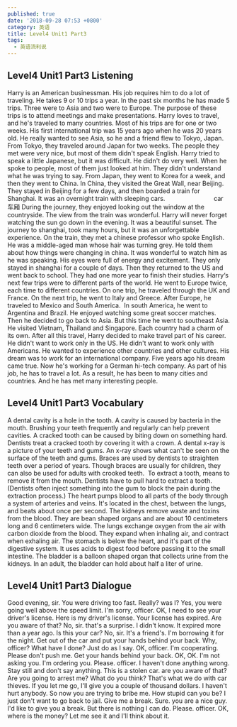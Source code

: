 ```yaml
---
published: true
date: '2018-09-28 07:53 +0800'
category: 英语
title: Level4 Unit1 Part3
tags:
  - 英语流利说
---
```

## Level4 Unit1 Part3 Listening
Harry is an American businessman.
His job requires him to do a lot of traveling.
He takes 9 or 10 trips a year.
In the past six months he has made 5 trips.
Three were to Asia and two were to Europe.
The purpose of these trips is to attend meetings and make presentations.
Harry loves to travel, and he's traveled to many countries.
Most of his trips are for one or two weeks.
His first international trip was 15 years ago when he was 20 years old.
He really wanted to see Asia, so he and a friend flew to Tokyo, Japan.
From Tokyo, they traveled around Japan for two weeks.
The people they met were very nice, but most of them didn't speak English.
Harry tried to speak a little Japanese, but it was difficult.
He didn't do very well.
When he spoke to people, most of them just looked at him.
They didn't understand what he was trying to say.
From Japan, they went to Korea for a week, and then they went to China.
In China, they visited the Great Wall, near Beijing.
They stayed in Beijing for a few days, and then boarded a train for Shanghai.
It was an overnight train with sleeping cars.                            car 车厢
During the journey, they enjoyed looking out the window at the countryside.
The view from the train was wonderful.
Harry will never forget watching the sun go down in the evening.
It was a beautiful sunset.
The journey to shanghai, took many hours, but it was an unforgettable experience.
On the train, they met a chinese professor who spoke English.
He was a middle-aged man whose hair was turning grey.
He told them about how things were changing in china.
It was wonderful to watch him as he was speaking.
His eyes were full of energy and excitement.
They only stayed in shanghai for a couple of days.
Then they returned to the US and went back to school.
They had one more year to finish their studies.
Harry‘s next few trips were to different parts of the world.
He went to Europe twice, each time to different countries.
On one trip, he traveled through the UK and France.
On the next trip, he went to Italy and Greece.
After Europe, he traveled to Mexico and South America. 
In south America, he went to Argentina and Brazil.
He enjoyed watching some great soccer matches.
Then he decided to go back to Asia.
But this time he went to southeast Asia.
He visited Vietnam, Thailand and Singapore.
Each country had a charm of its own.
After all this travel, Harry decided to make travel part of his career.
He didn't want to work only in the US.
He didn't want to work only with Americans.
He wanted to experience other countries and other cultures.
His dream was to work for an international company.
Five years ago his dream came true.
Now he's working for a German hi-tech company.
As part of his job, he has to travel a lot.
As a result, he has been to many cities and countries.
And he has met many interesting people.
## Level4 Unit1 Part3 Vocabulary
A dental cavity is a hole in the tooth.
A cavity is caused by bacteria in the mouth.
Brushing your teeth frequently and regularly can help prevent cavities.
A cracked tooth can be caused by biting down on something hard.
Dentists treat a cracked tooth by covering it with a crown.
A dental x-ray is a picture of your teeth and gums.
An x-ray shows what can't be seen on the surface of the teeth and gums.
Braces are used by dentists to straighten teeth over a period of years.
Though braces are usually for children, they can also be used for adults with crooked teeth. 
To extract a tooth, means to remove it from the mouth.
Dentists have to pull hard to extract a tooth.
(Dentists often inject something into the gum to block the pain during the extraction process.)
The heart pumps blood to all parts of the body through a system of arteries and veins.
It's located in the chest, between the lungs, and beats about once per second.
The kidneys remove waste and toxins from the blood.
They are bean shaped organs and are about 10 centimeters long and 6 centimeters wide.
The lungs exchange oxygen from the air with carbon dioxide from the blood.
They expand when inhaling air, and contract when exhaling air.
The stomach is below the heart, and it's part of the digestive system.
It uses acids to digest food before passing it to the small intestine.
The bladder is a balloon shaped organ that collects urine from the kidneys.
In an adult, the bladder can hold about half a liter of urine.
## Level4 Unit1 Part3 Dialogue
Good evening, sir.
You were driving too fast.
Really? was I?
Yes, you were going well above the speed limit.
I'm sorry, officer.
OK, I need to see your driver's license.
Here is my driver's license.
Your license has expired.
Are you aware of that?
No, sir. that's a surprise.
I didn't know.
It expired more than a year ago.
Is this your car?
No, sir. It's a friend's.
I'm borrowing it for the night.
Get out of the car and put your hands behind your back.
Why, officer? What have I done?
Just do as I say.
OK, officer. I'm cooperating.
Please don't push me.
Get your hands behind your back.
OK, OK.
I'm not asking you.
I'm ordering you.
Please. officer.
I haven't done anything wrong.
Stay still and don't say anything.
This is a stolen car. are you aware of that?
Are you going to arrest me?
What do you think?
That's what we do with car thieves.
If you let me go, I'll give you a couple of thousand dollars.
I haven't hurt anybody.
So now you are trying to bribe me.
How stupid can you be?
I just don't want to go back to jail.
Give me a break.
Sure. you are a nice guy.
I'd like to give you a break.
But there is nothing I can do.
Please. officer.
OK, where is the money?
Let me see it and I'll think about it.